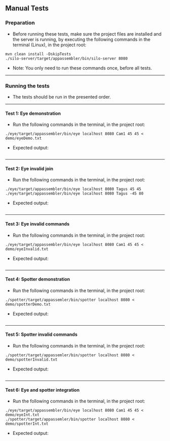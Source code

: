 ## Manual Tests

### Preparation

* Before running these tests, make sure the project files are installed and the server is running, by executing the following commands in the terminal (Linux), in the project root:
```
mvn clean install -DskipTests
./silo-server/target/appassembler/bin/silo-server 8080
```
* Note: You only need to run these commands once, before all tests. 

---

### Running the tests
* The tests should be run in the presented order.

---

#### Test 1: Eye demonstration
* Run the following commands in the terminal, in the project root:
```
./eye/target/appassembler/bin/eye localhost 8080 Cam1 45 45 < demo/eyeDemo.txt
```
* Expected output:
```
```

---

#### Test 2: Eye invalid join
* Run the following commands in the terminal, in the project root:
```
./eye/target/appassembler/bin/eye localhost 8080 Tagus 45 45
./eye/target/appassembler/bin/eye localhost 8080 Tagus -45 80
```
* Expected output:
```
```

---

#### Test 3: Eye invalid commands
* Run the following commands in the terminal, in the project root:
```
./eye/target/appassembler/bin/eye localhost 8080 Cam1 45 45 < demo/eyeInvalid.txt
```
* Expected output:
```
```

---

#### Test 4: Spotter demonstration
* Run the following commands in the terminal, in the project root:
```
./spotter/target/appassemler/bin/spotter localhost 8080 < demo/spotterDemo.txt
```
* Expected output:
```
```

---

#### Test 5: Spotter invalid commands
* Run the following commands in the terminal, in the project root:
```
./spotter/target/appassemler/bin/spotter localhost 8080 < demo/spotterInvalid.txt
```
* Expected output:
```
```

---

#### Test 6: Eye and spotter integration
* Run the following commands in the terminal, in the project root:
```
./eye/target/appassembler/bin/eye localhost 8080 Cam1 45 45 < demo/eyeInt.txt
./spotter/target/appassemler/bin/spotter localhost 8080 < demo/spotterInt.txt
```
* Expected output:
```
```


